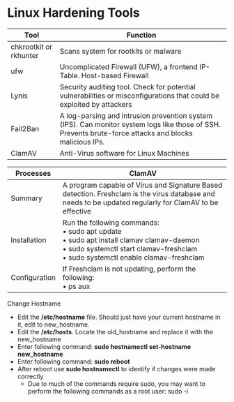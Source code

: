 # Linux Hardening Tools

| Tool | Function |
| --- | --- |
| chkrootkit or rkhunter | Scans system for rootkits or malware |
| ufw | Uncomplicated Firewall (UFW), a frontend IP-Table. Host-based Firewall |
| Lynis | Security auditing tool. Check for potential vulnerabilities or misconfigurations that could be exploited by attackers |
| Fail2Ban | A log-parsing and intrusion prevention system (IPS). Can monitor system logs like those of SSH. Prevents brute-force attacks and blocks malicious IPs. |
| ClamAV | Anti-Virus software for Linux Machines |

| Processes | ClamAV |
| --- | --- |
| Summary | A program capable of Virus and Signature Based detection. Freshclam is the virus database and needs to be updated regularly for ClamAV to be effective |
| Installation | Run the following commands: <br> • sudo apt update <br> • sudo apt install clamav clamav-daemon <br> • sudo systemctl start clamav-freshclam <br> • sudo systemctl enable clamav-freshclam |
| Configuration | If Freshclam is not updating, perform the following: <br> • ps aux | grep freshclam <br> • sudo kill -9 <PID> (Process ID is found in second column typically <br> • freshclam.lock can be stuck, if you see this file in /var/log/clamav delete it <br> • Edit /etc/clamav/freshclam.conf make sure UpdateLogFile has this path /var/log/clamav/freshclam.log and under LogVerbose change status to True <br> then perform a scan: <br> • sudo clamscan -r /<input path> |

Change Hostname

* Edit the **/etc/hostname** file. Should just have your current hostname in it, edit to new_hostname.
* Edit the **/etc/hosts**. Locate the old_hostname and replace it with the new_hostname
* Enter following command: **sudo hostnamectl set-hostname new_hostname**
* Enter following command: **sudo reboot**
* After reboot use **sudo hostnamectl** to identify if changes were made correctly
  * Due to much of the commands require sudo, you may want to perform the following commands as a root user: sudo -i
